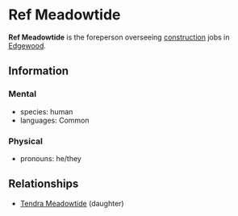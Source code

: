 # Ref Meadowtide

**Ref Meadowtide** is the foreperson overseeing [construction](../edgewood-construction.md) jobs in [Edgewood](../../../ch-2-people-of-mote/societies/esterfell-accord/edgewood/edgewood.md).

## Information

### Mental

- species: human
- languages: Common

### Physical

- pronouns: he/they

## Relationships

- [Tendra Meadowtide](../../../ch-2-people-of-mote/societies/esterfell-accord/citizenry/tendra-meadowtide.md) (daughter)
